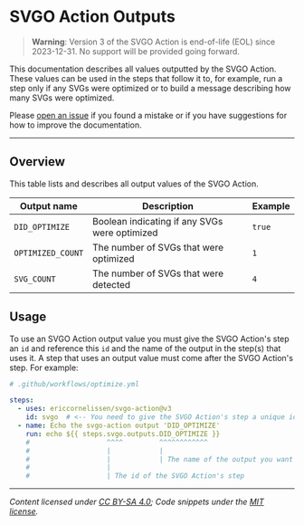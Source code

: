 # SVGO Action Outputs

> **Warning**: Version 3 of the SVGO Action is end-of-life (EOL) since
> 2023-12-31. No support will be provided going forward.

This documentation describes all values outputted by the SVGO Action. These
values can be used in the steps that follow it to, for example, run a step only
if any SVGs were optimized or to build a message describing how many SVGs were
optimized.

Please [open an issue] if you found a mistake or if you have suggestions for how
to improve the documentation.

---

## Overview

This table lists and describes all output values of the SVGO Action.

| Output name       | Description                                   | Example |
| ----------------- | --------------------------------------------- | ------- |
| `DID_OPTIMIZE`    | Boolean indicating if any SVGs were optimized | `true`  |
| `OPTIMIZED_COUNT` | The number of SVGs that were optimized        | `1`     |
| `SVG_COUNT`       | The number of SVGs that were detected         | `4`     |

## Usage

To use an SVGO Action output value you must give the SVGO Action's step an `id`
and reference this `id` and the name of the output in the step(s) that uses it.
A step that uses an output value must come after the SVGO Action's step. For
example:

```yml
# .github/workflows/optimize.yml

steps:
  - uses: ericcornelissen/svgo-action@v3
    id: svgo  # <-- You need to give the SVGO Action's step a unique id
  - name: Echo the svgo-action output 'DID_OPTIMIZE'
    run: echo ${{ steps.svgo.outputs.DID_OPTIMIZE }}
    #                   ^^^^         ^^^^^^^^^^^^
    #                   |            |
    #                   |            | The name of the output you want to use
    #                   |
    #                   | The id of the SVGO Action's step
```

---

_Content licensed under [CC BY-SA 4.0]; Code snippets under the [MIT license]._

[cc by-sa 4.0]: https://creativecommons.org/licenses/by-sa/4.0/
[mit license]: https://opensource.org/license/mit/
[open an issue]: https://github.com/ericcornelissen/svgo-action/issues/new?labels=docs&template=documentation.md
